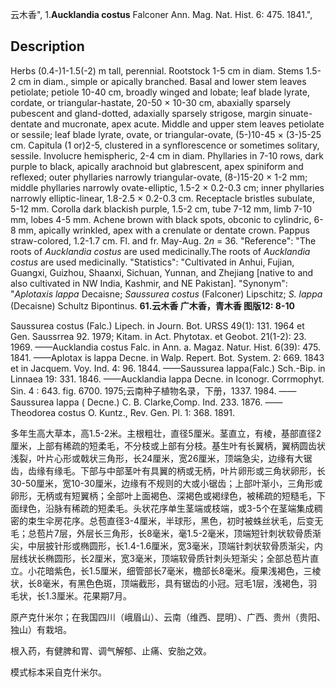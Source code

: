 云木香",
1.**Aucklandia costus** Falconer Ann. Mag. Nat. Hist. 6: 475. 1841.",

## Description
Herbs (0.4-)1-1.5(-2) m tall, perennial. Rootstock 1-5 cm in diam. Stems 1.5-2 cm in diam., simple or apically branched. Basal and lower stem leaves petiolate; petiole 10-40 cm, broadly winged and lobate; leaf blade lyrate, cordate, or triangular-hastate, 20-50 × 10-30 cm, abaxially sparsely pubescent and gland-dotted, adaxially sparsely strigose, margin sinuate-dentate and mucronate, apex acute. Middle and upper stem leaves petiolate or sessile; leaf blade lyrate, ovate, or triangular-ovate, (5-)10-45 × (3-)5-25 cm. Capitula (1 or)2-5, clustered in a synflorescence or sometimes solitary, sessile. Involucre hemispheric, 2-4 cm in diam. Phyllaries in 7-10 rows, dark purple to black, apically arachnoid but glabrescent, apex spiniform and reflexed; outer phyllaries narrowly triangular-ovate, (8-)15-20 × 1-2 mm; middle phyllaries narrowly ovate-elliptic, 1.5-2 × 0.2-0.3 cm; inner phyllaries narrowly elliptic-linear, 1.8-2.5 × 0.2-0.3 cm. Receptacle bristles subulate, 5-12 mm. Corolla dark blackish purple, 1.5-2 cm, tube 7-12 mm, limb 7-10 mm, lobes 4-5 mm. Achene brown with black spots, obconic to cylindric, 6-8 mm, apically wrinkled, apex with a crenulate or dentate crown. Pappus straw-colored, 1.2-1.7 cm. Fl. and fr. May-Aug. 2*n* = 36.
  "Reference": "The roots of *Aucklandia costus* are used medicinally.The roots of *Aucklandia costus* are used medicinally.
  "Statistics": "Cultivated in Anhui, Fujian, Guangxi, Guizhou, Shaanxi, Sichuan, Yunnan, and Zhejiang [native to and also cultivated in NW India, Kashmir, and NE Pakistan].
  "Synonym": "*Aplotaxis lappa* Decaisne; *Saussurea costus* (Falconer) Lipschitz; *S. lappa* (Decaisne) Schultz Bipontinus.
**61.云木香 广木香，青木香 图版12: 8-10**

Saussurea costus (Falc.) Lipech. in Journ. Bot. URSS 49(1): 131. 1964 et Gen. Saussrrea 92. 1979; Kitam. in Act. Phytotax. et Geobot. 21(1-2): 23. 1969. ——Aucklandia costus Falc. in Ann. a. Magaz. Natur. Hist. 6(39): 475. 1841. ——Aplotax is lappa Decne. in Walp. Repert. Bot. System. 2: 669. 1843 et in Jacquem. Voy. Ind. 4: 96. 1844. ——Saussurea lappa(Falc.) Sch.-Bip. in Linnaea 19: 331. 1846. ——Aucklandia lappa Decne. in Iconogr. Corrmophyt. Sin. 4 : 643. fig. 6700. 1975;云南种子植物名录，下册，1337. 1984. ——Saussurea lappa ( Decne.) C. B. Clarke,Comp. Ind. 233. 1876. ——Theodorea costus O. Kuntz., Rev. Gen. Pl. 1: 368. 1891.

多年生高大草本，高1.5-2米。主根粗壮，直径5厘米。茎直立，有棱，基部直径2厘米，上部有稀疏的短柔毛，不分枝或上部有分枝。基生叶有长翼柄，翼柄圆齿状浅裂，叶片心形或戟状三角形，长24厘米，宽26厘米，顶端急尖，边缘有大锯齿，齿缘有缘毛。下部与中部茎叶有具翼的柄或无柄，叶片卵形或三角状卵形，长30-50厘米，宽10-30厘米，边缘有不规则的大或小锯齿；上部叶渐小，三角形或卵形，无柄或有短翼柄；全部叶上面褐色、深褐色或褐绿色，被稀疏的短糙毛，下面绿色，沿脉有稀疏的短柔毛。头状花序单生茎端或枝端，或3-5个在茎端集成稠密的束生伞房花序。总苞直径3-4厘米，半球形，黑色，初时被蛛丝状毛，后变无毛；总苞片7层，外层长三角形，长8毫米，毫1.5-2毫米，顶端短针刺状软骨质渐尖，中层披针形或椭圆形，长1.4-1.6厘米，宽3毫米，顶端针刺状软骨质渐尖，内层线状长椭圆形，长2厘米，宽3毫米，顶端软骨质针刺头短渐尖；全部总苞片直立。小花暗紫色，长1.5厘米，细管部长7毫米，檐部长8毫米。瘦果浅褐色，三棱状，长8毫米，有黑色色斑，顶端截形，具有锯齿的小冠。冠毛1层，浅褐色，羽毛状，长1.3厘米。花果期7月。

原产克什米尔；在我国四川（峨眉山）、云南（维西、昆明）、广西、贵州（贵阳、独山）有栽培。

根入药，有健脾和胃、调气解郁、止痛、安胎之效。

模式标本采自克什米尔。
